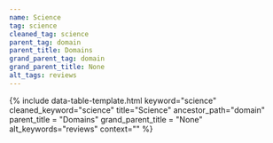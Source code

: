 ```yaml
---
name: Science
tag: science
cleaned_tag: science
parent_tag: domain
parent_title: Domains
grand_parent_tag: domain
grand_parent_title: None
alt_tags: reviews
---
```


{% include data-table-template.html 
  keyword="science" 
  cleaned_keyword="science" 
  title="Science"
  ancestor_path="domain" 
  parent_title = "Domains"
  grand_parent_title = "None"
  alt_keywords="reviews"
  context=""
%}

